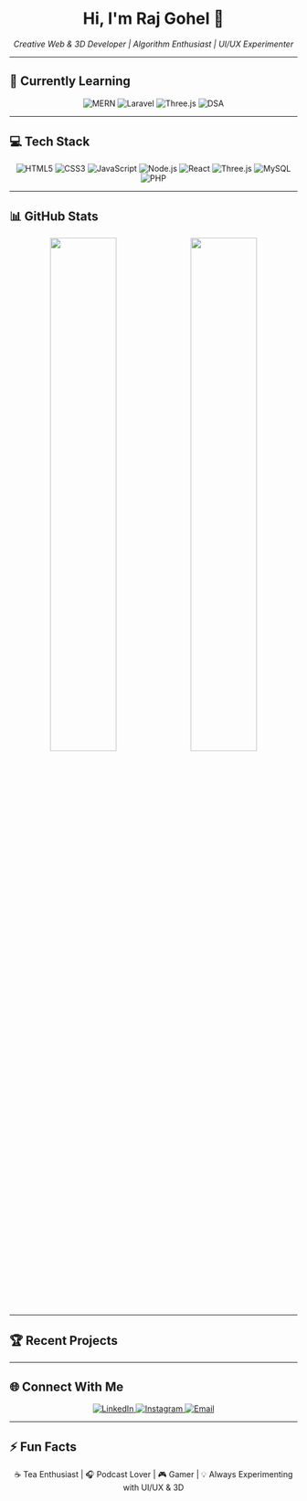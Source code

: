 <h1 align="center">Hi, I'm Raj Gohel 👋</h1>
<p align="center">
  <em>Creative Web & 3D Developer | Algorithm Enthusiast | UI/UX Experimenter</em>
</p>

---

## 🌈 Currently Learning

<p align="center">
  <img alt="MERN" src="https://img.shields.io/badge/MERN-Stack-61DAFB?style=for-the-badge&logo=react&logoColor=white"/>
  <img alt="Laravel" src="https://img.shields.io/badge/Laravel-FF2D20?style=for-the-badge&logo=laravel&logoColor=white"/>
  <img alt="Three.js" src="https://img.shields.io/badge/Three.js-000000?style=for-the-badge&logo=three.js&logoColor=white"/>
  <img alt="DSA" src="https://img.shields.io/badge/DSA-Practice-F7DF1E?style=for-the-badge"/>
</p>

---

## 💻 Tech Stack

<p align="center">
  <img alt="HTML5" src="https://img.shields.io/badge/HTML5-E34F26?style=for-the-badge&logo=html5&logoColor=white"/>
  <img alt="CSS3" src="https://img.shields.io/badge/CSS3-1572B6?style=for-the-badge&logo=css3&logoColor=white"/>
  <img alt="JavaScript" src="https://img.shields.io/badge/JavaScript-F7DF1E?style=for-the-badge&logo=javascript&logoColor=black"/>
  <img alt="Node.js" src="https://img.shields.io/badge/Node.js-339933?style=for-the-badge&logo=node.js&logoColor=white"/>
  <img alt="React" src="https://img.shields.io/badge/React-61DAFB?style=for-the-badge&logo=react&logoColor=black"/>
  <img alt="Three.js" src="https://img.shields.io/badge/Three.js-000000?style=for-the-badge&logo=three.js&logoColor=white"/>
  <img alt="MySQL" src="https://img.shields.io/badge/MySQL-4479A1?style=for-the-badge&logo=mysql&logoColor=white"/>
  <img alt="PHP" src="https://img.shields.io/badge/PHP-777BB4?style=for-the-badge&logo=php&logoColor=white"/>
</p>

---

## 📊 GitHub Stats

<p align="center">
  <img src="https://github-readme-stats.vercel.app/api?username=Rajgohel0312&show_icons=true&theme=radical&hide_border=true" width="48%"/>
  <img src="https://github-readme-stats.vercel.app/api/top-langs/?username=Rajgohel0312&layout=compact&theme=radical&hide_border=true" width="48%"/>
</p>

---

## 🏆 Recent Projects

<p align="center">
</p>

---

## 🌐 Connect With Me

<p align="center">
  <a href="https://www.linkedin.com/in/raj-gohel-bbaa5b211/" target="_blank">
    <img alt="LinkedIn" src="https://img.shields.io/badge/LinkedIn-Connect-0077B5?style=for-the-badge&logo=linkedin"/>
  </a>
  <a href="https://www.instagram.com/_.rajgohel._/" target="_blank">
    <img alt="Instagram" src="https://img.shields.io/badge/Instagram-Follow-E4405F?style=for-the-badge&logo=instagram&logoColor=white"/>
  </a>
  <a href="mailto:rajgohel2018@gmail.com">
    <img alt="Email" src="https://img.shields.io/badge/Email-Contact-D14836?style=for-the-badge&logo=gmail"/>
  </a>
</p>

---

## ⚡ Fun Facts

<p align="center">
☕ Tea Enthusiast | 🎧 Podcast Lover | 🎮 Gamer | 💡 Always Experimenting with UI/UX & 3D
</p>
